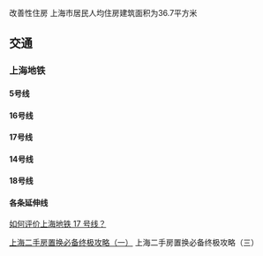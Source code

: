 改善性住房 上海市居民人均住房建筑面积为36.7平方米

## 交通 ##
### 上海地铁 ###
#### 5号线 ####
#### 16号线 ####
#### 17号线 ####

#### 14号线 ####
#### 18号线 ####
#### 各条延伸线 ####
[如何评价上海地铁 17 号线？](https://www.zhihu.com/question/264833699)



[上海二手房置换必备终极攻略（一）](https://mp.weixin.qq.com/s?__biz=MzI1ODc4OTY2NA==&mid=2247483657&idx=1&sn=894e88ba5e3bc1cebe57f696a753588c&chksm=ea039946dd741050cf7ab206f32fd3f15f9992b981c83a1ae2cfdc7b18fea4b7001bf05701be&scene=21#wechat_redirect)
上海二手房置换必备终极攻略（三）